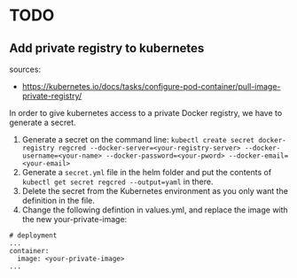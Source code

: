 # TODO

## Add private registry to kubernetes
sources:
- https://kubernetes.io/docs/tasks/configure-pod-container/pull-image-private-registry/

In order to give kubernetes access to a private Docker registry, we have to generate a secret.
1. Generate a secret on the command line: ```kubectl create secret docker-registry regcred --docker-server=<your-registry-server> --docker-username=<your-name> --docker-password=<your-pword> --docker-email=<your-email>```
2. Generate a ```secret.yml``` file in the helm folder and put the contents of ```kubectl get secret regcred --output=yaml``` in there.
3. Delete the secret from the Kubernetes environment as you only want the definition in the file.
4. Change the following defintion in values.yml, and replace the image with the new your-private-image:
```
# deployment
...
container:
  image: <your-private-image>
...
```